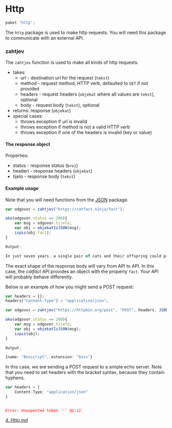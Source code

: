 # Http

```typescript
paket "http";
```

The `http` package is used to make http requests. You will need this package to communicate with
an external API. 

### zahtjev

The `zahtjev` function is used to make all kinds of http requests.

- takes:
  * url - destination url for the request (`tekst`)
  * method - request method, HTTP verb, defaulted to `GET` if not provided
  * headers - request headers (`objekat` where all values are `tekst`), optional
  * body - request body (`tekst`), optional
- returns: response (`objekat`)
- special cases:
  * throws exception if url is invalid
  * throws exception if method is not a valid HTTP verb
  * throws exception if one of the headers is invalid (key or value)

#### The response object

Properties:
- status - response status (`broj`)
- headeri - response headers (`objekat`)
- tijelo - response body (`tekst`)

#### Example usage

Note that you will need functions from the [JSON](/3.%20JSON.md) package.

```typescript
var odgovor = zahtjev("https://catfact.ninja/fact");

ako(odgovor.status == 200){
    var msg = odgovor.tijelo;
    var obj = objekatIzJSON(msg);
    ispis(obj.fact);
}
```

```typescript
Output:

In just seven years, a single pair of cats and their offspring could produce a staggering total of 420,000 kittens.
```

The exact shape of the response body will vary from API to API. In this case, the _catfact_ API provides an object with 
the property `fact`. Your API will probably behave differently.

Below is an example of how you might send a POST request:

```typescript
var headers = {};
headers["Content-Type"] = "application/json";

var odgovor = zahtjev("https://httpbin.org/post", "POST", headers, JSONTekst({name: "Bosscript", extension: "boss"}));

ako(odgovor.status == 200){
    var msg = odgovor.tijelo;
    var obj = objekatIzJSON(msg);
    ispis(obj);
}
```

```typescript
Output:

{name: "Bosscript", extension: "boss"}
```

In this case, we are sending a POST request to a simple echo server. Note that you need to set headers with the bracket
syntax, because they contain hyphens. 

```typescript
var headers = {
    Content-Type: "application/json"
}
```

<code style="color: red;">
Error: Unexpected token '-' @2:12
</code>

[4. Http.md](4.%20Http.md)